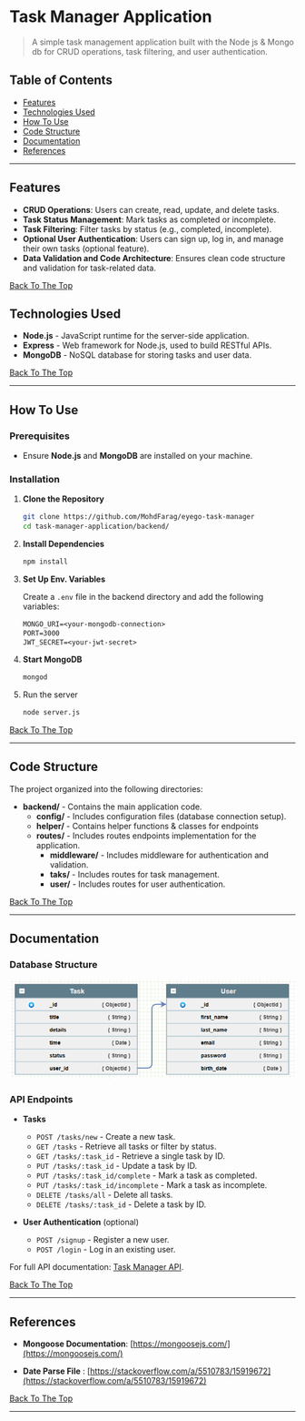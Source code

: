 # Task Manager Application
>
> A simple task management application built with the Node js & Mongo db for CRUD operations, task filtering, and user authentication.

## Table of Contents

- [Features](#features)
- [Technologies Used](#technologies-used)
- [How To Use](#how-to-use)
- [Code Structure](#code-structure)
- [Documentation](#documentation)
- [References](#references)

---

## Features

- **CRUD Operations**: Users can create, read, update, and delete tasks.
- **Task Status Management**: Mark tasks as completed or incomplete.
- **Task Filtering**: Filter tasks by status (e.g., completed, incomplete).
- **Optional User Authentication**: Users can sign up, log in, and manage their own tasks (optional feature).
- **Data Validation and Code Architecture**: Ensures clean code structure and validation for task-related data.
  
[Back To The Top](#task-manager-application)

## Technologies Used

- **Node.js** - JavaScript runtime for the server-side application.
- **Express** - Web framework for Node.js, used to build RESTful APIs.
- **MongoDB** - NoSQL database for storing tasks and user data.

[Back To The Top](#task-manager-application)

---

## How To Use

### Prerequisites

- Ensure **Node.js** and **MongoDB** are installed on your machine.

### Installation

1. **Clone the Repository**

    ```bash
    git clone https://github.com/MohdFarag/eyego-task-manager
    cd task-manager-application/backend/
    ```

2. **Install Dependencies**

    ```bash
    npm install
    ```

3. **Set Up Env. Variables**

    Create a `.env` file in the backend directory and add the following variables:

    ```env
    MONGO_URI=<your-mongodb-connection>
    PORT=3000
    JWT_SECRET=<your-jwt-secret>
    ```

4. **Start MongoDB**

    ```bash
    mongod
    ```

5. Run the server

    ```bash
    node server.js
    ```

[Back To The Top](#task-manager-application)

---

## Code Structure

The project organized into the following directories:

- **backend/** - Contains the main application code.
  - **config/** - Includes configuration files (database connection setup).
  - **helper/** - Contains helper functions & classes for endpoints
  - **routes/** - Includes routes endpoints implementation for the application.
    - **middleware/** - Includes middleware for authentication and validation.
    - **taks/** - Includes routes for task management.
    - **user/** - Includes routes for user authentication.

[Back To The Top](#task-manager-application)

---

## Documentation

### Database Structure

![Database Structure](./docs/erd.png)

### API Endpoints

- **Tasks**
  - `POST /tasks/new` - Create a new task.
  - `GET /tasks` - Retrieve all tasks or filter by status.
  - `GET /tasks/:task_id` - Retrieve a single task by ID.
  - `PUT /tasks/:task_id` - Update a task by ID.
  - `PUT /tasks/:task_id/complete` - Mark a task as completed.
  - `PUT /tasks/:task_id/incomplete` - Mark a task as incomplete.
  - `DELETE /tasks/all` - Delete all tasks.
  - `DELETE /tasks/:task_id` - Delete a task by ID.

- **User Authentication** (optional)
  - `POST /signup` - Register a new user.
  - `POST /login` - Log in an existing user.
  
For full API documentation: [Task Manager API](https://documenter.getpostman.com/view/34560791/2sAY519gMo).

[Back To The Top](#task-manager-application)

---

## References

- **Mongoose Documentation**: [https://mongoosejs.com/](https://mongoosejs.com/)

- **Date Parse File** : [https://stackoverflow.com/a/5510783/15919672](https://stackoverflow.com/a/5510783/15919672)

[Back To The Top](#task-manager-application)

---
